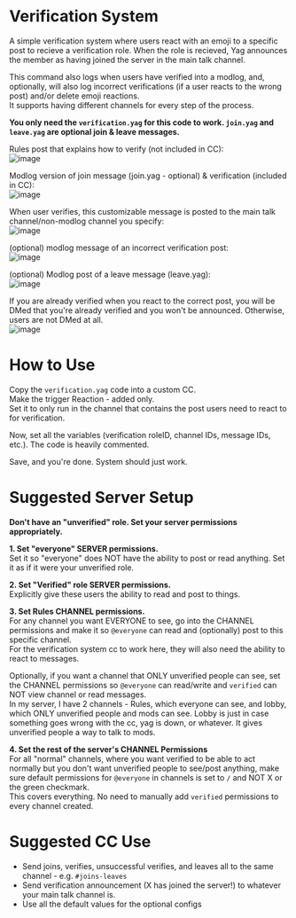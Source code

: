 # Verification System

A simple verification system where users react with an emoji to a specific post to recieve a verification role. When the role is recieved, Yag announces the member as having joined the server in the main talk channel.

This command also logs when users have verified into a modlog, and, optionally, will also log incorrect verifications (if a user reacts to the wrong post) and/or delete emoji reactions.    
It supports having different channels for every step of the process.

**You only need the `verification.yag` for this code to work. `join.yag` and `leave.yag` are optional join & leave messages.**

Rules post that explains how to verify (not included in CC):    
![image](https://user-images.githubusercontent.com/20410737/177289398-53993d2f-db65-4e07-8929-7f4485879573.png)

Modlog version of join message (join.yag - optional) & verification (included in CC):    
![image](https://user-images.githubusercontent.com/20410737/177290969-8f0cf277-b792-45b5-b89b-4e7d16035ead.png)

When user verifies, this customizable message is posted to the main talk channel/non-modlog channel you specify:    
![image](https://user-images.githubusercontent.com/20410737/177293094-a892a982-dbe9-4bae-8632-6c6a7aa1c7b9.png)

(optional) modlog message of an incorrect verification post:     
![image](https://user-images.githubusercontent.com/20410737/177290088-41a74e34-083e-44ff-9b8c-249c238eba81.png)

(optional) Modlog post of a leave message (leave.yag):    
![image](https://user-images.githubusercontent.com/20410737/177291136-9e6c0cec-ac34-4d80-8a87-442e04d54e2c.png)

If you are already verified when you react to the correct post, you will be DMed that you're already verified and you won't be announced. Otherwise, users are not DMed at all.     
![image](https://user-images.githubusercontent.com/20410737/178642864-24bb1a30-0f37-4872-a0bd-e0d4aa4862c0.png)


# How to Use
Copy the `verification.yag` code into a custom CC.     
Make the trigger Reaction - added only.    
Set it to only run in the channel that contains the post users need to react to for verification.

Now, set all the variables (verification roleID, channel IDs, message IDs, etc.). The code is heavily commented.

Save, and you're done. System should just work.

# Suggested Server Setup
**Don't have an "unverified" role. Set your server permissions appropriately.**

**1. Set "everyone" SERVER permissions.**     
Set it so "everyone" does NOT have the ability to post or read anything. Set it as if it were your unverified role.

**2. Set "Verified" role SERVER permissions.**    
Explicitly give these users the ability to read and post to things. 

**3. Set Rules CHANNEL permissions.**    
For any channel you want EVERYONE to see, go into the CHANNEL permissions and make it so `@everyone` can read and (optionally) post to this specific channel.     
For the verification system cc to work here, they will also need the ability to react to messages.

Optionally, if you want a channel that ONLY unverified people can see, set the CHANNEL permissions so `@everyone` can read/write and `verified` can NOT view channel or read messages.     
In my server, I have 2 channels - Rules, which everyone can see, and lobby, which ONLY unverified people and mods can see. Lobby is just in case something goes wrong with the cc, yag is down, or whatever. It gives unverified people a way to talk to mods.

**4. Set the rest of the server's CHANNEL Permissions**    
For all "normal" channels, where you want verified to be able to act normally but you don't want unverified people to see/post anything, make sure default permissions for `@everyone` in channels is set to `/` and NOT X or the green checkmark.      
This covers everything. No need to manually add `verified` permissions to every channel created.

# Suggested CC Use

- Send joins, verifies, unsuccessful verifies, and leaves all to the same channel - e.g. `#joins-leaves`
- Send verification announcement (X has joined the server!) to whatever your main talk channel is.
- Use all the default values for the optional configs
